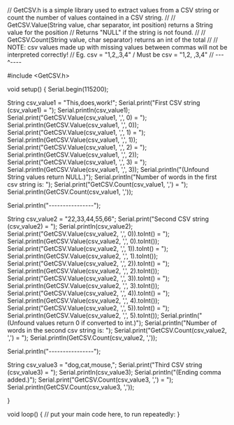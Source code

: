 // GetCSV.h is a simple library used to extract values from a CSV string or count the number of values contained in a CSV string.
//
// GetCSV.Value(String value, char separator, int position) returns a String value for the position
// Returns "NULL" if the string is not found.
//
// GetCSV.Count(String value, char separator) returns an int of the total
// 
// NOTE: csv values made up with missing values between commas will not be interpreted correctly!
//       Eg. csv = "1,2,,3,4" / Must be csv = "1,2, ,3,4"
//                  ---^----

#include <GetCSV.h>

void setup() {
  Serial.begin(115200);
  
  String csv_value1 = "This,does,work!";
  Serial.print("First CSV string (csv_value1) = ");
  Serial.println(csv_value1);
  Serial.print("GetCSV.Value(csv_value1, ',', 0) = ");
  Serial.println(GetCSV.Value(csv_value1, ',', 0));
  Serial.print("GetCSV.Value(csv_value1, ',', 1) = ");
  Serial.println(GetCSV.Value(csv_value1, ',', 1));
  Serial.print("GetCSV.Value(csv_value1, ',', 2) = ");
  Serial.println(GetCSV.Value(csv_value1, ',', 2));
  Serial.print("GetCSV.Value(csv_value1, ',', 3) = ");
  Serial.println(GetCSV.Value(csv_value1, ',', 3));
  Serial.println("(Unfound String values return NULL.)");
  Serial.println("Number of words in the first csv string is: ");
  Serial.print("GetCSV.Count(csv_value1, ',') = ");
  Serial.println(GetCSV.Count(csv_value1, ','));
  
  Serial.println("----------------");
  
  String csv_value2 = "22,33,44,55,66";
  Serial.print("Second CSV string (csv_value2) = ");
  Serial.println(csv_value2);
  Serial.print("GetCSV.Value(csv_value2, ',', 0)).toInt() = ");
  Serial.println(GetCSV.Value(csv_value2, ',', 0).toInt());
  Serial.print("GetCSV.Value(csv_value2, ',', 1)).toInt() = ");
  Serial.println(GetCSV.Value(csv_value2, ',', 1).toInt());
  Serial.print("GetCSV.Value(csv_value2, ',', 2)).toInt() = ");
  Serial.println(GetCSV.Value(csv_value2, ',', 2).toInt());
  Serial.print("GetCSV.Value(csv_value2, ',', 3)).toInt() = ");
  Serial.println(GetCSV.Value(csv_value2, ',', 3).toInt());
  Serial.print("GetCSV.Value(csv_value2, ',', 4)).toInt() = ");
  Serial.println(GetCSV.Value(csv_value2, ',', 4).toInt());
  Serial.print("GetCSV.Value(csv_value2, ',', 5)).toInt() = ");
  Serial.println(GetCSV.Value(csv_value2, ',', 5).toInt());
  Serial.println("(Unfound values return 0 if converted to int.)");
  Serial.println("Number of words in the second csv string is: ");
  Serial.print("GetCSV.Count(csv_value2, ',') = ");
  Serial.println(GetCSV.Count(csv_value2, ','));

  Serial.println("----------------");
  
  String csv_value3 = "dog,cat,mouse,";
  Serial.print("Third CSV string (csv_value3) = ");
  Serial.println(csv_value3);
  Serial.println("(Ending comma added.)");
  Serial.print("GetCSV.Count(csv_value3, ',') = ");
  Serial.println(GetCSV.Count(csv_value3, ','));

}

void loop() {
  // put your main code here, to run repeatedly:
}
